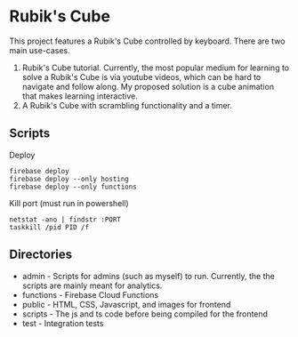 # Rubik's Cube

This project features a Rubik's Cube controlled by keyboard. There are two main use-cases.  
1) Rubik's Cube tutorial. Currently, the most popular medium for learning to solve a Rubik's Cube is via youtube videos, which can be hard to navigate and follow along. My proposed solution is a cube animation that makes learning interactive.
2) A Rubik's Cube with scrambling functionality and a timer. 

## Scripts

Deploy
```
firebase deploy
firebase deploy --only hosting
firebase deploy --only functions
```

Kill port (must run in powershell)
```
netstat -ano | findstr :PORT
taskkill /pid PID /f
```

## Directories

- admin - Scripts for admins (such as myself) to run. Currently, the the scripts are mainly meant for analytics.
- functions - Firebase Cloud Functions
- public - HTML, CSS, Javascript, and images for frontend
- scripts - The js and ts code before being compiled for the frontend
- test - Integration tests
